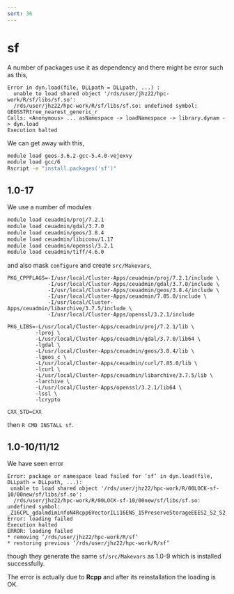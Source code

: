 ```yaml
---
sort: 36
---
```


# sf

A number of packages use it as dependency and there might be error such as this,

```
Error in dyn.load(file, DLLpath = DLLpath, ...) :
  unable to load shared object '/rds/user/jhz22/hpc-work/R/sf/libs/sf.so':
  /rds/user/jhz22/hpc-work/R/sf/libs/sf.so: undefined symbol: GEOSSTRtree_nearest_generic_r
Calls: <Anonymous> ... asNamespace -> loadNamespace -> library.dynam -> dyn.load
Execution halted
```

We can get away with this,

```bash
module load geos-3.6.2-gcc-5.4.0-vejexvy
module load gcc/6
Rscript -e "install.packages('sf')"
```

## 1.0-17

We use a number of modules

```bash
module load ceuadmin/proj/7.2.1
module load ceuadmin/gdal/3.7.0
module load ceuadmin/geos/3.8.4
module load ceuadmin/libiconv/1.17
module load ceuadmin/openssl/3.2.1
module load ceuadmin/tiff/4.6.0
```

and also mask `configure` and create `src/Makevars`,

```
PKG_CPPFLAGS=-I/usr/local/Cluster-Apps/ceuadmin/proj/7.2.1/include \
             -I/usr/local/Cluster-Apps/ceuadmin/gdal/3.7.0/include \
             -I/usr/local/Cluster-Apps/ceuadmin/geos/3.8.4/include \
             -I/usr/local/Cluster-Apps/ceuadmin/7.85.0/include \
             -I/usr/local/Cluster-Apps/ceuadmin/libarchive/3.7.5/include \
             -I/usr/local/Cluster-Apps/openssl/3.2.1/include

PKG_LIBS=-L/usr/local/Cluster-Apps/ceuadmin/proj/7.2.1/lib \
         -lproj \
         -L/usr/local/Cluster-Apps/ceuadmin/gdal/3.7.0/lib64 \
         -lgdal \
         -L/usr/local/Cluster-Apps/ceuadmin/geos/3.8.4/lib \
         -lgeos_c \
         -L/usr/local/Cluster-Apps/ceuadmin/curl/7.85.0/lib \
         -lcurl \
         -L/usr/local/Cluster-Apps/ceuadmin/libarchive/3.7.5/lib \
         -larchive \
         -L/usr/local/Cluster-Apps/openssl/3.2.1/lib64 \
         -lssl \
         -lcrypto

CXX_STD=CXX
```

then `R CMD INSTALL sf`.

## 1.0-10/11/12

We have seen error

```
Error: package or namespace load failed for ‘sf’ in dyn.load(file, DLLpath = DLLpath, ...):
 unable to load shared object '/rds/user/jhz22/hpc-work/R/00LOCK-sf-10/00new/sf/libs/sf.so':
  /rds/user/jhz22/hpc-work/R/00LOCK-sf-10/00new/sf/libs/sf.so: undefined symbol: _Z16CPL_gdalmdiminfoN4Rcpp6VectorILi16ENS_15PreserveStorageEEES2_S2_S2_
Error: loading failed
Execution halted
ERROR: loading failed
* removing ‘/rds/user/jhz22/hpc-work/R/sf’
* restoring previous ‘/rds/user/jhz22/hpc-work/R/sf’
```

though they generate the same `sf/src/Makevars` as 1.0-9 which is installed successfully.

The error is actually due to **Rcpp** and after its reinstallation the loading is OK.
